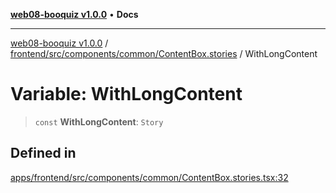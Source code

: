 [**web08-booquiz v1.0.0**](../../../../../../README.md) • **Docs**

***

[web08-booquiz v1.0.0](../../../../../../modules.md) / [frontend/src/components/common/ContentBox.stories](../README.md) / WithLongContent

# Variable: WithLongContent

> `const` **WithLongContent**: `Story`

## Defined in

[apps/frontend/src/components/common/ContentBox.stories.tsx:32](https://github.com/boostcampwm-2024/web08-BooQuiz/blob/7e828c98e22bdcb5cd4d46c7c476fd54ffa246ae/apps/frontend/src/components/common/ContentBox.stories.tsx#L32)
